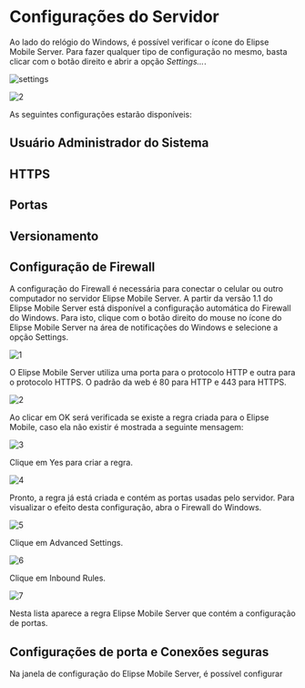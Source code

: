 # Configurações do Servidor

  Ao lado do relógio do Windows, é possível verificar o ícone do Elipse Mobile Server. Para fazer qualquer tipo de configuração no mesmo, basta clicar com o botão direito e abrir a opção *Settings...*.
  
  ![settings](https://cloud.githubusercontent.com/assets/26389485/24041286/698e6bd6-0aeb-11e7-8954-f83ebd7fa381.png)
  
  ![2](https://cloud.githubusercontent.com/assets/26389485/23995618/33073ce0-0a29-11e7-8af1-d2ecba334448.png)
  
  As seguintes configurações estarão disponíveis:

## Usuário Administrador do Sistema

## HTTPS

## Portas

## Versionamento

## Configuração de Firewall

  A configuração do Firewall é necessária para conectar o celular ou outro computador no servidor Elipse Mobile Server.
  A partir da versão 1.1 do Elipse Mobile Server está disponível a configuração automática do Firewall do Windows.
  Para isto, clique com o botão direito do mouse no ícone do Elipse Mobile Server na área de notificações do Windows e selecione a opção Settings.
  
  ![1](https://cloud.githubusercontent.com/assets/26389485/23995614/3276a3b0-0a29-11e7-9e7d-0d3166075d6d.png)
  
  O Elipse Mobile Server utiliza uma porta para o protocolo HTTP e outra para o protocolo HTTPS.
O padrão da web é 80 para HTTP e 443 para HTTPS.

![2](https://cloud.githubusercontent.com/assets/26389485/23995618/33073ce0-0a29-11e7-8af1-d2ecba334448.png)

Ao clicar em OK será verificada se existe a regra criada para o Elipse Mobile, caso ela não existir é mostrada a seguinte mensagem:

![3](https://cloud.githubusercontent.com/assets/26389485/23995615/32b23448-0a29-11e7-94f1-4d9670701dde.png)

Clique em Yes para criar a regra.

![4](https://cloud.githubusercontent.com/assets/26389485/23995616/32e2c608-0a29-11e7-96e4-4d8afd92171f.png)

Pronto, a regra já está criada e contém as portas usadas pelo servidor.
Para visualizar o efeito desta configuração, abra o Firewall do Windows.

![5](https://cloud.githubusercontent.com/assets/26389485/23995619/33132cd0-0a29-11e7-8bd1-b98a9f3edab8.png)

Clique em Advanced Settings.

![6](https://cloud.githubusercontent.com/assets/26389485/23995617/32fa3d06-0a29-11e7-8f20-6052b0152cca.png)

Clique em Inbound Rules.

![7](https://cloud.githubusercontent.com/assets/26389485/23995620/333cae3e-0a29-11e7-9b00-84139df331f2.png)

Nesta lista aparece a regra Elipse Mobile Server que contém a configuração de portas.

## Configurações de porta e Conexões seguras

  Na janela de configuração do Elipse Mobile Server, é possível configurar 
